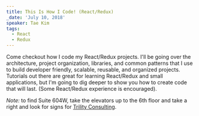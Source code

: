 ```yaml
---
title: This Is How I Code! (React/Redux)
_date: 'July 10, 2018'
speaker: Tae Kim
tags:
  - React
  - Redux
---
```


Come checkout how I code my React/Redux projects. I'll be going over the
architecture, project organization, libraries, and common patterns that I use
to build developer friendly, scalable, reusable, and organized projects.
Tutorials out there are great for learning React/Redux and small applications,
but I'm going to dig deeper to show you how to create code that will last.
(Some React/Redux experience is encouraged).

_Note:_ to find Suite 604W, take the elevators up to the 6th floor and take a
right and look for signs for [Trility Consulting](https://trility.io/).
